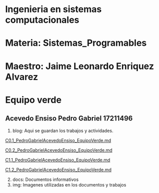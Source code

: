 # Ingenieria en sistemas computacionales
# Materia: Sistemas_Programables
# Maestro: Jaime Leonardo Enriquez Alvarez
# Equipo verde
## Acevedo Ensiso Pedro Gabriel 17211496
1. blog: Aqui se guardan los trabajos y actividades.

[C0.1_PedroGabrielAcevedoEnsiso_EquipoVerde.md](blog/C0.1_PedroGabrielacevedoEnsiso_EquipoVerde.md)

[C0.2_PedroGabrielAcevedoEnsiso_EquipoVerde.md](blog/C0.2_PedroGabrielAcevedoEnsiso_Equipo_Verde.md)

[C1.1_PedroGabrielAcevedoEnsiso_EquipoVerde.md](blog/C1.1_PedroGabrielAcevedoEnsiso_EquipoVerde.md)

[C1.2_PedroGabrielAcevedoEnsiso_EquipoVerde.md](blog/C1.2_PedroGabrielAcevedoEnsiso_Verde.md)

2. docs: Documentos informativos
3. img: Imagenes utilizadas en los documentos y trabajos

